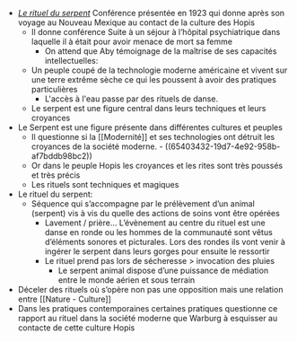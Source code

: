 - [*Le rituel du serpent*](https://journals.openedition.org/critiquedart/1844) Conférence présentée en 1923 qui donne après son voyage au Nouveau Mexique au contact de la culture des Hopis
	- Il donne conférence Suite à un séjour à l’hôpital psychiatrique dans laquelle il à était pour avoir menace de mort sa femme
		- On attend que Aby témoignage de la maîtrise de ses capacités intellectuelles:
	- Un peuple coupé de la technologie moderne américaine et vivent sur une terre extrême sèche ce qui les poussent à avoir des pratiques particulières
		- L'accès à l'eau passe par des rituels de danse.
	- Le serpent est une figure central dans leurs techniques et leurs croyances
- Le Serpent est une figure présente dans différentes cultures et peuples
	- Il questionne si la [[Modernité]] et ses technologies ont détruit les croyances de la société moderne. - ((65403432-19d7-4e92-958b-af7bddb98bc2))
	- Or dans le peuple Hopis les croyances et les rites sont très poussés et très précis
	- Les rituels sont techniques et magiques
- Le rituel du serpent:
	- Séquence qui s’accompagne par le prélèvement d’un animal (serpent) vis à vis du quelle des actions de soins vont être opérées
		- Lavement / prière… L’évènement au centre du rituel est une danse en ronde ou les hommes de la communauté sont vêtus d’éléments sonores et picturales. Lors des rondes ils vont venir à ingérer le serpent dans leurs gorges pour ensuite le ressortir
		- Le rituel prend pas lors de sécheresse > invocation des pluies
			- Le serpent animal dispose d’une puissance de médiation entre le monde aérien et sous terrain
- Déceler des rituels où s’opère non pas une opposition mais une relation entre [[Nature - Culture]]
- Dans les pratiques contemporaines certaines pratiques questionne ce rapport au rituel dans la société moderne que Warburg  à esquisser au contacte de cette culture Hopis